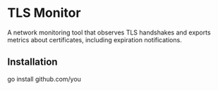 # TLS Monitor

A network monitoring tool that observes TLS handshakes and exports metrics about certificates, including expiration notifications.

## Installation

go install github.com/you
